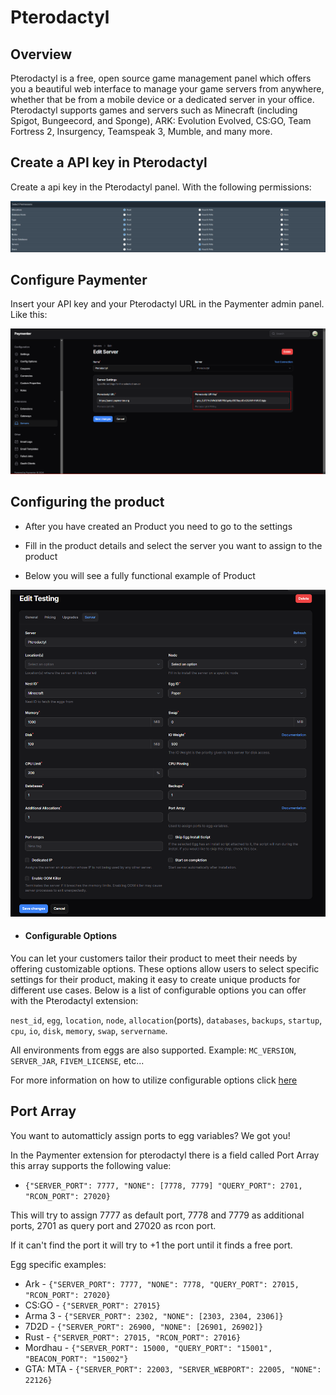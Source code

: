 # Pterodactyl

## Overview

Pterodactyl is a free, open source game management panel which offers you a beautiful web interface to manage your game servers from anywhere, whether that be from a mobile device or a dedicated server in your office. Pterodactyl supports games and servers such as Minecraft (including Spigot, Bungeecord, and Sponge), ARK: Evolution Evolved, CS:GO, Team Fortress 2, Insurgency, Teamspeak 3, Mumble, and many more.

## Create a API key in Pterodactyl

Create a api key in the Pterodactyl panel. With the following permissions:

![image](/assets/images/extensions/pterodactyl/pterodactyl.png)

## Configure Paymenter

Insert your API key and your Pterodactyl URL in the Paymenter admin panel. Like this:

![image](/assets/images/extensions/pterodactyl/apikey.png)


## Configuring the product

- After you have created an Product you need to go to the settings

- Fill in the product details and select the server you want to assign to the product

- Below you will see a fully functional example of Product

![image](/assets/images/extensions/pterodactyl/pterodactylsettings.png)

- #### Configurable Options

You can let your customers tailor their product to meet their needs by offering customizable options.  These options allow users to select specific settings for their product, making it easy to create unique products for different use cases. Below is a list of configurable options you can offer with the Pterodactyl extension:

`nest_id`, `egg`, `location`, `node`, `allocation`(ports), `databases`, `backups`, `startup`, `cpu`, `io`, `disk`, `memory`, `swap`, `servername`.

All environments from eggs are also supported. Example: `MC_VERSION`, `SERVER_JAR`, `FIVEM_LICENSE`, etc...

For more information on how to utilize configurable options click [here](/docs/guides/config-options.md)

## Port Array

You want to automatticly assign ports to egg variables? We got you!

In the Paymenter extension for pterodactyl there is a field called Port Array this array supports the following value:

- `{"SERVER_PORT": 7777, "NONE": [7778, 7779] "QUERY_PORT": 2701, "RCON_PORT": 27020}`

This will try to assign 7777 as default port, 7778 and 7779 as additional ports, 2701 as query port and 27020 as rcon port.

If it can't find the port it will try to +1 the port until it finds a free port.

Egg specific examples:

- Ark - `{"SERVER_PORT": 7777, "NONE": 7778, "QUERY_PORT": 27015, "RCON_PORT": 27020}`
- CS:GO - `{"SERVER_PORT": 27015}`
- Arma 3 - `{"SERVER_PORT": 2302, "NONE": [2303, 2304, 2306]}`
- 7D2D - `{"SERVER_PORT": 26900, "NONE": [26901, 26902]}`
- Rust - `{"SERVER_PORT": 27015, "RCON_PORT": 27016}`
- Mordhau - `{"SERVER_PORT": 15000, "QUERY_PORT": "15001", "BEACON_PORT": "15002"}`
- GTA: MTA - `{"SERVER_PORT": 22003, "SERVER_WEBPORT": 22005, "NONE": 22126}`
